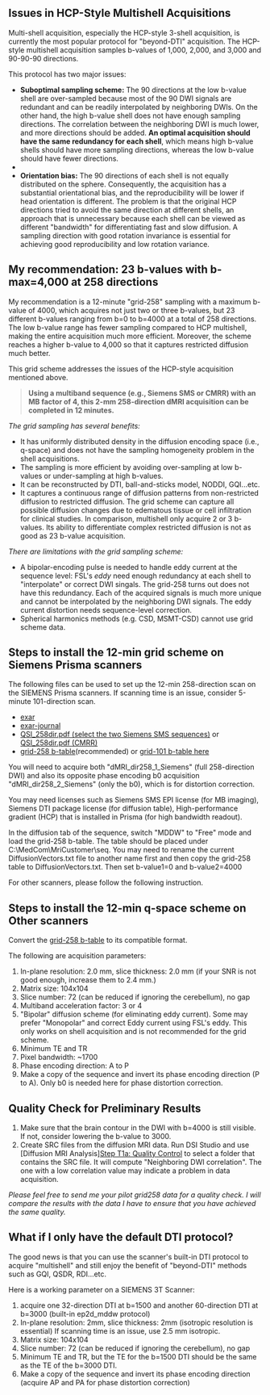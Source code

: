 ## Issues in HCP-Style Multishell Acquisitions

Multi-shell acquisition, especially the HCP-style 3-shell acquisition, is currently the most popular protocol for "beyond-DTI" acquisition. The HCP-style multishell acquisition samples b-values of 1,000, 2,000, and 3,000 and 90-90-90 directions. 

This protocol has two major issues:

- **Suboptimal sampling scheme:** The 90 directions at the low b-value shell are over-sampled because most of the 90 DWI signals are redundant and can be readily interpolated by neighboring DWIs. On the other hand, the high b-value shell does not have enough sampling directions. The correlation between the neighboring DWI is much lower, and more directions should be added. **An optimal acquisition should have the same redundancy for each shell**, which means high b-value shells should have more sampling directions, whereas the low b-value should have fewer directions.
- 
- **Orientation bias:** The 90 directions of each shell is not equally distributed on the sphere. Consequently, the acquisition has a substantial orientational bias, and the reproducibility will be lower if head orientation is different. The problem is that the original HCP directions tried to avoid the same direction at different shells, an approach that is unnecessary because each shell can be viewed as different "bandwidth" for differentiating fast and slow diffusion. A sampling direction with good rotation invariance is essential for achieving good reproducibility and low rotation variance. 

## My recommendation: 23 b-values with b-max=4,000 at 258 directions

My recommendation is a 12-minute "grid-258" sampling with a maximum b-value of 4000, which acquires not just two or three b-values,
but 23 different b-values ranging from b=0 to b=4000 at a total of 258 directions. The low b-value range has fewer sampling compared to HCP multishell,
making the entire acquisition much more efficient. Moreover, the scheme reaches a higher b-value to 4,000 so that it captures restricted diffusion much better. 

This grid scheme addresses the issues of the HCP-style acquisition mentioned above.

> **Using a multiband sequence (e.g., Siemens SMS or CMRR) with an MB factor of 4, this 2-mm 258-direction dMRI acquisition can be completed in 12 minutes.**  

*The grid sampling has several benefits:*
- It has uniformly distributed density in the diffusion encoding space (i.e., q-space) and does not have the sampling homogeneity problem in the shell acquisitions. 
- The sampling is more efficient by avoiding over-sampling at low b-values or under-sampling at high b-values. 
- It can be reconstructed by DTI, ball-and-sticks model, NODDI, GQI...etc.
- It captures a continuous range of diffusion patterns from non-restricted diffusion to restricted diffusion. The grid scheme can capture all possible diffusion changes due to edematous tissue or cell infiltration for clinical studies. In comparison, multishell only acquire 2 or 3 b-values. Its ability to differentiate complex restricted diffusion is not as good as 23 b-value acquisition.

*There are limitations with the grid sampling scheme:*
- A bipolar-encoding pulse is needed to handle eddy current at the sequence level: FSL's *eddy* need enough redundancy at each shell to "interpolate" or correct DWI singals. The grid-258 turns out does not have this redundancy. Each of the acquired signals is much more unique and cannot be interpolated by the neighboring DWI signals. The eddy current distortion needs sequence-level correction.
- Spherical harmonics methods (e.g. CSD, MSMT-CSD) cannot use grid scheme data.

## Steps to install the 12-min grid scheme on Siemens Prisma scanners

The following files can be used to set up the 12-min 258-direction scan on the SIEMENS Prisma scanners. If scanning time is an issue, consider 5-minute 101-direction scan.

- [exar](/files/QSI258.exar1)
- [exar-journal](/files/QSI258.exar1-journal)
- [QSI_258dir.pdf (select the two Siemens SMS sequences)](/files/QSI258_SMS.pdf) or [QSI_258dir.pdf (CMRR)](/files/QSI258.pdf)
- [grid-258 b-table](/files/GRID258_VECTOR_TABLE.txt)(recommended) or [grid-101 b-table here](/files/GRID101_VECTOR_TABLE.txt)

You will need to acquire both "dMRI_dir258_1_Siemens" (full 258-direction DWI) and also its opposite phase encoding b0 acquisition "dMRI_dir258_2_Siemens" (only the b0), which is for distortion correction.

You may need licenses such as Siemens SMS EPI license (for MB imaging), Siemens DTI package license (for diffusion table), High-performance gradient (HCP) that is installed in Prisma (for high bandwidth readout).

In the diffusion tab of the sequence, switch "MDDW" to "Free" mode and load the grid-258 b-table. The table should be placed under C:\MedCom\MriCustomer\seq\. You may need to rename the current DiffusionVectors.txt file to another name first and then copy the grid-258 table to DiffusionVectors.txt.
Then set b-value1=0 and b-value2=4000

For other scanners, please follow the following instruction.

## Steps to install the 12-min q-space scheme on Other scanners

Convert the [grid-258 b-table](/files/GRID258_BVAL_BVEC.txt) to its compatible format.

The following are acquisition parameters:

1. In-plane resolution: 2.0 mm, slice thickness: 2.0 mm (if your SNR is not good enough, increase them to 2.4 mm.)
2. Matrix size: 104x104
3. Slice number: 72 (can be reduced if ignoring the cerebellum), no gap
4. Multiband acceleration factor: 3 or 4
5. "Bipolar" diffusion scheme (for eliminating eddy current). Some may prefer "Monopolar" and correct Eddy current using FSL's eddy. This only works on shell acquisition and is not recommended for the grid scheme.
6. Minimum TE and TR
7. Pixel bandwidth: ~1700
8. Phase encoding direction: A to P
9. Make a copy of the sequence and invert its phase encoding direction (P to A). Only b0 is needed here for phase distortion correction.

## Quality Check for Preliminary Results

1. Make sure that the brain contour in the DWI with b=4000 is still visible. If not, consider lowering the b-value to 3000.
2. Create SRC files from the diffusion MRI data. Run DSI Studio and use [Diffusion MRI Analysis][Step T1a: Quality Control](/doc/gui_t1.html#step-t1a-quality-control-optional) to select a folder that contains the SRC file. It will compute "Neighboring DWI correlation". The one with a low correlation value may indicate a problem in data acquisition.

*Please feel free to send me your pilot grid258 data for a quality check. I will compare the results with the data I have to ensure that you have achieved the same quality.*

## What if I only have the default DTI protocol?

The good news is that you can use the scanner's built-in DTI protocol to acquire "multishell" and still enjoy the benefit of "beyond-DTI" methods such as GQI, QSDR, RDI...etc.

Here is a working parameter on a SIEMENS 3T Scanner:

1. acquire one 32-direction DTI at b=1500 and another 60-direction DTI at b=3000 (built-in ep2d_mddw protocol)
2. In-plane resolution: 2mm, slice thickness: 2mm (isotropic resolution is essential)
    If scanning time is an issue, use 2.5 mm isotropic.
3. Matrix size: 104x104
4. Slice number: 72 (can be reduced if ignoring the cerebellum), no gap
5. Minimum TE and TR, but the TE for the b=1500 DTI should be the same as the TE of the b=3000 DTI.
6. Make a copy of the sequence and invert its phase encoding direction (acquire AP and PA for phase distortion correction)
